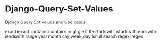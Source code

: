 # Django-Query-Set-Values
Django Query Set values and Use cases


exact
iexact
contains
icontains
in
gt
gte
lt
lte
startswith
istartswith
endswith
iendswith
range
year
month
day
week_day
isnull
search
regex
iregex
